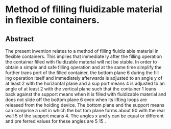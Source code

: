# Method of filling fluidizable material in flexible containers.

## Abstract
The present invention relates to a method of filling fluidiz able material in flexible containers. This implies that immediate ly after the filling operation the container filled with fluidizable material will not be stable. In order to obtain a simple and safe filling operation and at the same time simplify the further trans port of the filled container, the bottom plane 6 during the fill ing operation itself and immediately afterwards is adjusted to an angle y of at least 2 with the horizontal plane and a sup port means 4 is adjusted to an angle of at least 2 with the vertical plane such that the container 1 leans back against the support means when it is filled with fluidizable material and does not slide off the bottom plane 6 even when its lifting loops are released from the holding device. The bottom plane and the support means can comprise a unit in which the bot tom plane forms about 90 with the rear wall 5 of the support means 4. The angles x and y can be equal or different and pre ferred values for these angles are 5 15 .